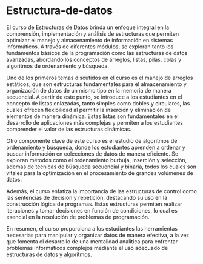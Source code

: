 # Estructura-de-datos

El curso de Estructuras de Datos brinda un enfoque integral en la comprensión, implementación y análisis de estructuras que permiten optimizar el manejo y almacenamiento de información en sistemas informáticos. A través de diferentes módulos, se exploran tanto los fundamentos básicos de la programación como las estructuras de datos avanzadas, abordando los conceptos de arreglos, listas, pilas, colas y algoritmos de ordenamiento y búsqueda.

Uno de los primeros temas discutidos en el curso es el manejo de arreglos estáticos, que son estructuras fundamentales para el almacenamiento y organización de datos de un mismo tipo en la memoria de manera secuencial. A partir de este punto, se introduce a los estudiantes en el concepto de listas enlazadas, tanto simples como dobles y circulares, las cuales ofrecen flexibilidad al permitir la inserción y eliminación de elementos de manera dinámica. Estas listas son fundamentales en el desarrollo de aplicaciones más complejas y permiten a los estudiantes comprender el valor de las estructuras dinámicas​​.

Otro componente clave de este curso es el estudio de algoritmos de ordenamiento y búsqueda, donde los estudiantes aprenden a ordenar y buscar información en colecciones de datos de manera eficiente. Se exploran métodos como el ordenamiento burbuja, inserción y selección, además de técnicas de búsqueda secuencial y binaria, todos los cuales son vitales para la optimización en el procesamiento de grandes volúmenes de datos​.

Además, el curso enfatiza la importancia de las estructuras de control como las sentencias de decisión y repetición, destacando su uso en la construcción lógica de programas. Estas estructuras permiten realizar iteraciones y tomar decisiones en función de condiciones, lo cual es esencial en la resolución de problemas de programación​.

En resumen, el curso proporciona a los estudiantes las herramientas necesarias para manipular y organizar datos de manera efectiva, a la vez que fomenta el desarrollo de una mentalidad analítica para enfrentar problemas informáticos complejos mediante el uso adecuado de estructuras de datos y algoritmos.
